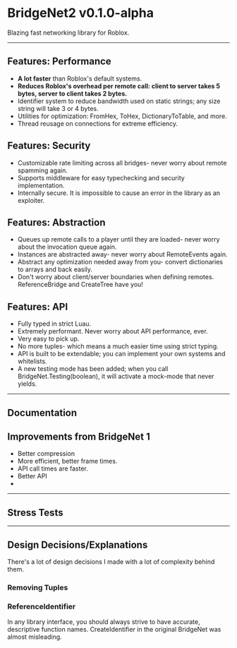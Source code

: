 # BridgeNet2 v0.1.0-alpha
Blazing fast networking library for Roblox.

---

## Features: Performance
- **A lot faster** than Roblox's default systems.
- **Reduces Roblox's overhead per remote call: client to server takes 5 bytes, server to client takes 2 bytes.**
- Identifier system to reduce bandwidth used on static strings; any size string will take 3 or 4 bytes.
- Utilities for optimization: FromHex, ToHex, DictionaryToTable, and more.
- Thread reusage on connections for extreme efficiency.

## Features: Security
- Customizable rate limiting across all bridges- never worry about remote spamming again.
- Supports middleware for easy typechecking and security implementation.
- Internally secure. It is impossible to cause an error in the library as an exploiter.

## Features: Abstraction
- Queues up remote calls to a player until they are loaded- never worry about the invocation queue again.
- Instances are abstracted away- never worry about RemoteEvents again.
- Abstract any optimization needed away from you- convert dictionaries to arrays and back easily.
- Don't worry about client/server boundaries when defining remotes. ReferenceBridge and CreateTree have you!

## Features: API
- Fully typed in strict Luau.
- Extremely performant. Never worry about API performance, ever.
- Very easy to pick up.
- No more tuples- which means a much easier time using strict typing.
- API is built to be extendable; you can implement your own systems and whitelists.
- A new testing mode has been added; when you call BridgeNet.Testing(boolean), it will activate a mock-mode that never yields.

---

## Documentation

## Improvements from BridgeNet 1
- Better compression
- More efficient, better frame times.
- API call times are faster.
- Better API
- 
---

## Stress Tests

---

## Design Decisions/Explanations
There's a lot of design decisions I made with a lot of complexity behind them.

### Removing Tuples

### ReferenceIdentifier
In any library interface, you should always strive to have accurate, descriptive function names. CreateIdentifier in the original BridgeNet was almost misleading.

### 